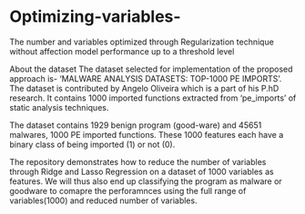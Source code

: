 # Optimizing-variables-
The number and variables optimized through Regularization technique without affection model performance up to a threshold level


About the dataset
The dataset selected for implementation of the proposed approach is- ‘MALWARE ANALYSIS DATASETS: TOP-1000 PE IMPORTS’. The dataset is contributed by Angelo Oliveira which is a part of his P.hD research. It contains 1000 imported functions extracted from ‘pe_imports’ of static analysis techniques.

The dataset contains 1929 benign program (good-ware) and 45651 malwares, 1000 PE imported functions. These 1000 features each have a binary class of being imported (1) or not (0).


The repository demonstrates how to reduce the number of variables through Ridge and Lasso Regression on a dataset of 1000 variables as features. We will thus also end up classifying the program as malware or goodware to comapre the perforamnces using the full range of variables(1000) and reduced number of variables.



